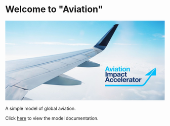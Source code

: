 # Welcome to "Aviation"

![Aviation](./assets/aviation.jpg)

A simple model of global aviation.

Click [here](./aviation.md) to view the model documentation.
